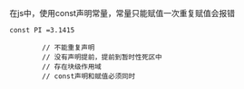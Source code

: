 在js中，使用const声明常量，常量只能赋值一次重复赋值会报错
	

	const PI =3.1415

```
        // 不能重复声明
        // 没有声明提前，提前到暂时性死区中
        // 存在块级作用域
        // const声明和赋值必须同时
```

